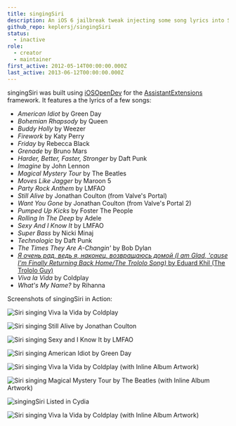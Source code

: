 ```yaml
---
title: singingSiri
description: An iOS 6 jailbreak tweak injecting some song lyrics into Siri.
github_repo: keplersj/singingSiri
status:
  - inactive
role:
  - creator
  - maintainer
first_active: 2012-05-14T00:00:00.000Z
last_active: 2013-06-12T00:00:00.000Z
---
```


singingSiri was built using [iOSOpenDev](http://iosopendev.com) for the [AssistantExtensions](https://github.com/k3a/AssistantExtensions) framework. It features a the lyrics of a few songs:

- _American Idiot_ by Green Day
- _Bohemian Rhapsody_ by Queen
- _Buddy Holly_ by Weezer
- _Firework_ by Katy Perry
- _Friday_ by Rebecca Black
- _Grenade_ by Bruno Mars
- _Harder, Better, Faster, Stronger_ by Daft Punk
- _Imagine_ by John Lennon
- _Magical Mystery Tour_ by The Beatles
- _Moves Like Jagger_ by Maroon 5
- _Party Rock Anthem_ by LMFAO
- _Still Alive_ by Jonathan Coulton (from Valve's Portal)
- _Want You Gone_ by Jonathan Coulton (from Valve's Portal 2)
- _Pumped Up Kicks_ by Foster The People
- _Rolling In The Deep_ by Adele
- _Sexy And I Know It_ by LMFAO
- _Super Bass_ by Nicki Minaj
- _Technologic_ by Daft Punk
- _The Times They Are A-Changin'_ by Bob Dylan
- [_Я очень рад, ведь я, наконец, возвращаюсь домой (I am Glad, 'cause I'm Finally Returning Back Home/The Trololo Song)_ by Eduard Khil (The Trololo Guy)](https://knowyourmeme.com/memes/trololo-guy)
- _Viva la Vida_ by Coldplay
- _What's My Name?_ by Rihanna

Screenshots of singingSiri in Action:

![Siri singing Viva la Vida by Coldplay](/content/images/singingSiri-1.PNG)

![Siri singing Still Alive by Jonathan Coulton](/content/images/singingSiri-2.PNG)

![Siri singing Sexy and I Know It by LMFAO](/content/images/singingSiri-3.PNG)

![Siri singing American Idiot by Green Day](/content/images/singingSiri-4.PNG)

![Siri singing Viva la Vida by Coldplay (with Inline Album Artwork)](/content/images/singingSiri-5.PNG)

![Siri singing Magical Mystery Tour by The Beatles (with Inline Album Artwork)](/content/images/singingSiri-6.PNG)

![singingSiri Listed in Cydia](/content/images/singingSiri-7.PNG)

![Siri singing Viva la Vida by Coldplay (with Inline Album Artwork)](/content/images/singingSiri-8.PNG)
